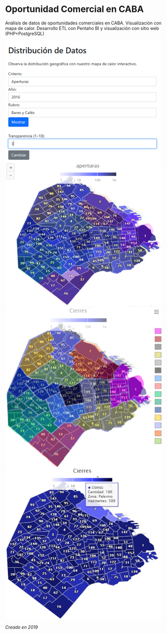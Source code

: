 # Oportunidad Comercial en CABA

Análisis de datos de oportunidades comerciales en CABA. Visualización con mapa de calor.
Desarrollo ETL con Pentaho BI y visualización con sitio web (PHP+PostgreSQL)


![Formulario de configuración del mapa](https://github.com/dhuertas90/proyecto_oportunidad_comercial_caba/blob/main/mockup-images/mockup-04.PNG)
![Mapa de calor de color azulado](https://github.com/dhuertas90/proyecto_oportunidad_comercial_caba/blob/main/mockup-images/mockup-01.PNG)
![Mapa de calor de color con transparencia mayor](https://github.com/dhuertas90/proyecto_oportunidad_comercial_caba/blob/main/mockup-images/mockup-02.PNG)
![Mapa de calor de color con datos demográficos](https://github.com/dhuertas90/proyecto_oportunidad_comercial_caba/blob/main/mockup-images/mockup-03.PNG)


*Creado en 2019*
